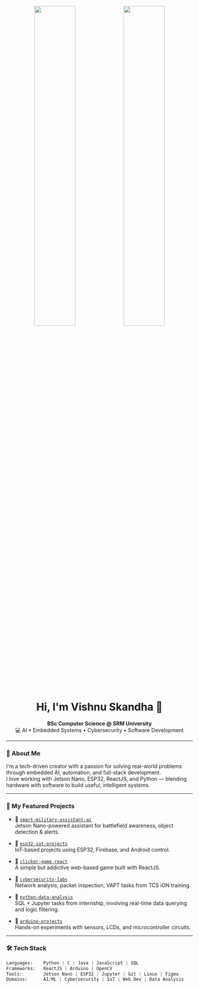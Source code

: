 <p align="center">
  <img src="https://github-readme-stats.vercel.app/api?username=vishnuskandha&show_icons=true&theme=radical&count_private=true" width="47%"/>
  <img src="https://github-readme-streak-stats.herokuapp.com/?user=vishnuskandha&theme=radical" width="47%"/>
</p>

<h1 align="center">Hi, I'm Vishnu Skandha 👋</h1>

<p align="center">
  <b>BSc Computer Science @ SRM University</b><br/>
  💻 AI • Embedded Systems • Cybersecurity • Software Development
</p>

---

### 🧠 About Me
I'm a tech-driven creator with a passion for solving real-world problems through embedded AI, automation, and full-stack development.  
I love working with Jetson Nano, ESP32, ReactJS, and Python — blending hardware with software to build useful, intelligent systems.

---

### 🚀 My Featured Projects

- 🔹 [`smart-military-assistant-ai`](https://github.com/vishnuskandha/smart-military-assistant-ai)  
  Jetson Nano-powered assistant for battlefield awareness, object detection & alerts.

- 🔹 [`esp32-iot-projects`](https://github.com/vishnuskandha/esp32-iot-projects)  
  IoT-based projects using ESP32, Firebase, and Android control.

- 🔹 [`clicker-game-react`](https://github.com/vishnuskandha/clicker-game-react)  
  A simple but addictive web-based game built with ReactJS.

- 🔹 [`cybersecurity-labs`](https://github.com/vishnuskandha/cybersecurity-labs)  
  Network analysis, packet inspection, VAPT tasks from TCS iON training.

- 🔹 [`python-data-analysis`](https://github.com/vishnuskandha/python-data-analysis)  
  SQL + Jupyter tasks from internship, involving real-time data querying and logic filtering.

- 🔹 [`arduino-projects`](https://github.com/vishnuskandha/arduino-projects)  
  Hands-on experiments with sensors, LCDs, and microcontroller circuits.

---

### 🛠️ Tech Stack

```python
Languages:    Python | C | Java | JavaScript | SQL  
Frameworks:   ReactJS | Arduino | OpenCV  
Tools:        Jetson Nano | ESP32 | Jupyter | Git | Linux | Figma  
Domains:      AI/ML | Cybersecurity | IoT | Web Dev | Data Analysis
